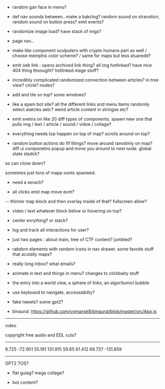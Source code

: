 - random gan face in menu?
- def nav sounds between...make a bakclog? random sound on stranstion, random sound on button press? emit events?
- randomize image load? have stack of imgs?
- page nav..

- make like component sculputers with crypto humans part as well / choose memphis color scheme? / same for maps but less atuaredd?
- emit oeb ilnk : opens archived link thing? all img hotlinked? have nice 404 thing thoought? hotlinked mage stuff?

- incredibly complicated randomized connection between articles? in tree view? circle? nodes?
- add and tile on top? some windows?
- like a spam bot site? all the different links and menu items randomly select aiatcles aetc? weird article content in stringse etc?
- emit evetns on like 20 diff types of components. spawn new one that pulls img / text / article / sound / vidoe / collage?

- everything needs top happen on top of map? scrolls around on top?

- random button actions do fif things? move around ranodmly on map? diff ui componetns popup and move you around to next node. global state stadck?

so can close down?

someimes just tons of mapp oonts spanwed.

- need a serach?

- all clicks emit map move evnt?

-- thinner map block and then overlay inside of that? fullscreen allow?

- video / text whatever block below or hovering on top?

- center evrything? or stack?

- log and track all interactions for user?

- just two pages : about main, tree of CTF content? jumbled?

- rabdom elements with random icons in nav drawer. some favoite stuff that acutally maps?

- really long inbox? what emails?

- animate in text and things in menu? changes to clickbaity stuff

- the entry into a world view, a sphere of links, an algoritumicl bubble

- use keyboard to navigate, accessaibilty?

- fake tweets? some gpt2?

- binaural: https://github.com/yomansk8/binaural/blob/master/src/App.js

---

video

copyright free audio and EDL cuts?

---

8.725 -72.901
55.191 131.915
59.65 61.412
69.737 -131.859

---

GPT2 TOS?

- flat gulag? mega collage?

- bot content?

